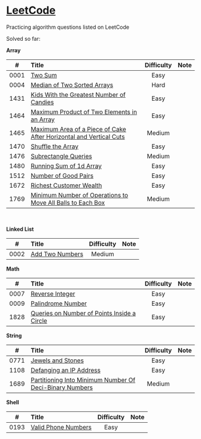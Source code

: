 # [LeetCode](https://leetcode.com/problemset/all/)

Practicing algorithm questions listed on LeetCode

Solved so far:

**Array** 

|  #   | Title                                                        | Difficulty | Note |
| :--: | :----------------------------------------------------------- | :--------: | :--: |
| 0001 | [Two Sum](https://github.com/harshil1903/leetcode/tree/main/Array/Ex_0001) |    Easy    |      |
| 0004 | [Median of Two Sorted Arrays](https://github.com/harshil1903/leetcode/tree/main/Array/Ex_0004) |    Hard    |      |
| 1431 | [Kids With the Greatest Number of Candies](https://github.com/harshil1903/leetcode/tree/main/Array/Ex_1431) |    Easy    |      |
| 1464 | [Maximum Product of Two Elements in an Array](https://github.com/harshil1903/leetcode/tree/main/Array/Ex_1464) |    Easy    |      |
| 1465 | [Maximum Area of a Piece of Cake After Horizontal and Vertical Cuts](https://github.com/harshil1903/leetcode/tree/main/Array/Ex_1465) |   Medium   |      |
| 1470 | [Shuffle the Array](https://github.com/harshil1903/leetcode/tree/main/Array/Ex_1470) |    Easy    |      |
| 1476 | [Subrectangle Queries](https://github.com/harshil1903/leetcode/tree/main/Array/Ex_1476) |   Medium   |      |
| 1480 | [Running Sum of 1d Array](https://github.com/harshil1903/leetcode/tree/main/Array/Ex_1480) |    Easy    |      |
| 1512 | [Number of Good Pairs](https://github.com/harshil1903/leetcode/tree/main/Array/Ex_1512) |    Easy    |      |
| 1672 | [Richest Customer Wealth](https://github.com/harshil1903/leetcode/tree/main/Array/Ex_1672) |    Easy    |      |
| 1769 | [Minimum Number of Operations to Move All Balls to Each Box](https://github.com/harshil1903/leetcode/tree/main/Array/Ex_1769) |   Medium   |      |

​	

**Linked List**

|  #   | Title                                                        | Difficulty | Note |
| :--: | :----------------------------------------------------------- | :--------: | :--: |
| 0002 | [Add Two Numbers](https://github.com/harshil1903/leetcode/tree/main/Linked%20List/Ex_0002) |   Medium   |      |



**Math**

|  #   | Title                                                        | Difficulty | Note |
| :--: | :----------------------------------------------------------- | :--------: | :--: |
| 0007 | [Reverse Integer](https://github.com/harshil1903/leetcode/tree/main/Math/Ex_0007) |    Easy    |      |
| 0009 | [Palindrome Number](https://github.com/harshil1903/leetcode/tree/main/Math/Ex_0009) |    Easy    |      |
| 1828 | [Queries on Number of Points Inside a Circle](https://github.com/harshil1903/leetcode/tree/main/Math/Ex_1828) |    Easy    |      |



**String**

|  #   | Title                                                        | Difficulty | Note |
| :--: | :----------------------------------------------------------- | :--------: | :--: |
| 0771 | [Jewels and Stones](https://github.com/harshil1903/leetcode/tree/main/String/Ex_0771) |    Easy    |      |
| 1108 | [Defanging an IP Address](https://github.com/harshil1903/leetcode/tree/main/String/Ex_1108) |    Easy    |      |
| 1689 | [Partitioning Into Minimum Number Of Deci-Binary Numbers](https://github.com/harshil1903/leetcode/tree/main/String/Ex_1689) |   Medium   |      |



**Shell**

|  #   | Title                                                        | Difficulty | Note |
| :--: | :----------------------------------------------------------- | :--------: | :--: |
| 0193 | [Valid Phone Numbers](https://github.com/harshil1903/leetcode/tree/main/Shell/Ex_0193) |   Easy   |      |